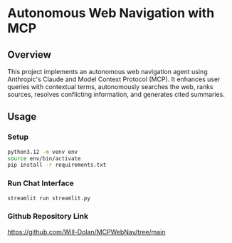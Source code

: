 # Autonomous Web Navigation with MCP

## Overview
This project implements an autonomous web navigation agent using Anthropic's Claude and Model Context Protocol (MCP). It enhances user queries with contextual terms, autonomously searches the web, ranks sources, resolves conflicting information, and generates cited summaries.

## Usage

### Setup

```bash
python3.12 -m venv env
source env/bin/activate
pip install -r requirements.txt
```

### Run Chat Interface

```bash
streamlit run streamlit.py
```

### Github Repository Link
https://github.com/Will-Dolan/MCPWebNav/tree/main
